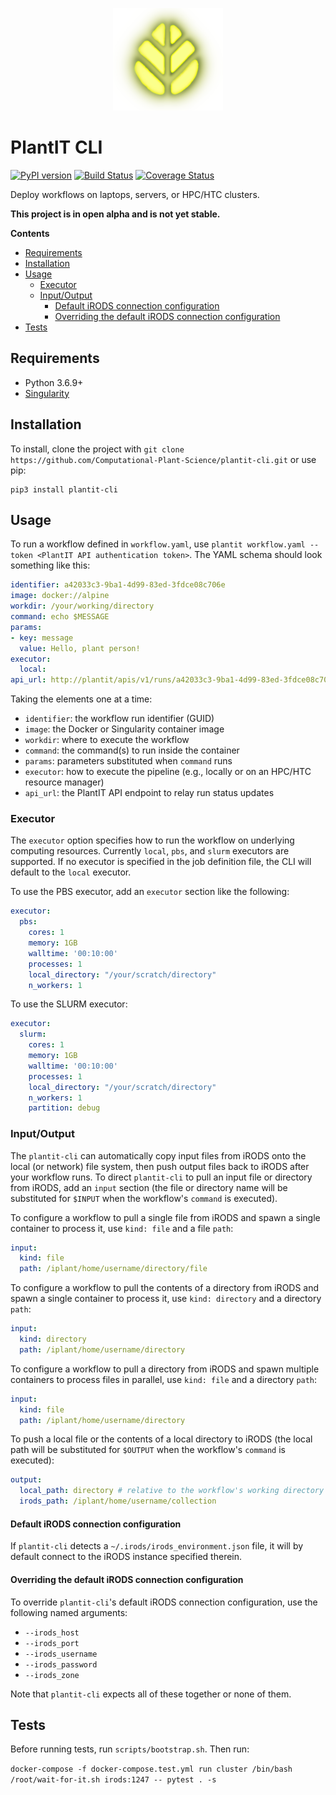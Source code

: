 <p align="center">
<img src="https://github.com/Computational-Plant-Science/plantit/blob/master/plantit/front_end/src/assets/logo.png?raw=true" />
</p>

# PlantIT CLI

[![PyPI version](https://badge.fury.io/py/plantit-cli.svg)](https://badge.fury.io/py/plantit-cli) [![Build Status](https://travis-ci.com/Computational-Plant-Science/plantit-cli.svg?branch=master)](https://travis-ci.com/Computational-Plant-Science/plantit-cli) [![Coverage Status](https://coveralls.io/repos/github/Computational-Plant-Science/plantit-cli/badge.svg)](https://coveralls.io/github/Computational-Plant-Science/plantit-cli)

Deploy workflows on laptops, servers, or HPC/HTC clusters.

**This project is in open alpha and is not yet stable.**

<!-- START doctoc generated TOC please keep comment here to allow auto update -->
<!-- DON'T EDIT THIS SECTION, INSTEAD RE-RUN doctoc TO UPDATE -->
**Contents**

- [Requirements](#requirements)
- [Installation](#installation)
- [Usage](#usage)
  - [Executor](#executor)
  - [Input/Output](#inputoutput)
    - [Default iRODS connection configuration](#default-irods-connection-configuration)
    - [Overriding the default iRODS connection configuration](#overriding-the-default-irods-connection-configuration)
- [Tests](#tests)

<!-- END doctoc generated TOC please keep comment here to allow auto update -->

## Requirements


- Python 3.6.9+
- [Singularity](https://sylabs.io/docs/)

## Installation

To install, clone the project with `git clone https://github.com/Computational-Plant-Science/plantit-cli.git` or use pip:

```
pip3 install plantit-cli
```

## Usage

To run a workflow defined in `workflow.yaml`, use `plantit workflow.yaml --token <PlantIT API authentication token>`. The YAML schema should look something like this:

```yaml
identifier: a42033c3-9ba1-4d99-83ed-3fdce08c706e
image: docker://alpine
workdir: /your/working/directory
command: echo $MESSAGE
params:
- key: message
  value: Hello, plant person!
executor:
  local:
api_url: http://plantit/apis/v1/runs/a42033c3-9ba1-4d99-83ed-3fdce08c706e/update_target_status/
```

Taking the elements one at a time:

- `identifier`: the workflow run identifier (GUID)
- `image`: the Docker or Singularity container image
- `workdir`: where to execute the workflow
- `command`: the command(s) to run inside the container
- `params`: parameters substituted when `command` runs
- `executor`: how to execute the pipeline (e.g., locally or on an HPC/HTC resource manager)
- `api_url`: the PlantIT API endpoint to relay run status updates

### Executor

The `executor` option specifies how to run the workflow on underlying computing resources. Currently `local`, `pbs`, and `slurm`  executors are supported. If no executor is specified in the job definition file, the CLI will default to the `local` executor.

To use the PBS executor, add an `executor` section like the following:

```yaml
executor:
  pbs:
    cores: 1
    memory: 1GB
    walltime: '00:10:00'
    processes: 1
    local_directory: "/your/scratch/directory"
    n_workers: 1
```

To use the SLURM executor:

```yaml
executor:
  slurm:
    cores: 1
    memory: 1GB
    walltime: '00:10:00'
    processes: 1
    local_directory: "/your/scratch/directory"
    n_workers: 1
    partition: debug
```

### Input/Output

The `plantit-cli` can automatically copy input files from iRODS onto the local (or network) file system, then push output files back to iRODS after your workflow runs. To direct `plantit-cli` to pull an input file or directory from iRODS, add an `input` section (the file or directory name will be substituted for `$INPUT` when the workflow's `command` is executed).

To configure a workflow to pull a single file from iRODS and spawn a single container to process it, use `kind: file` and a file `path`:

```yaml
input:
  kind: file
  path: /iplant/home/username/directory/file
```

To configure a workflow to pull the contents of a directory from iRODS and spawn a single container to process it, use `kind: directory` and a directory `path`:

```yaml
input:
  kind: directory
  path: /iplant/home/username/directory
```

To configure a workflow to pull a directory from iRODS and spawn multiple containers to process files in parallel, use `kind: file` and a directory `path`:

```yaml
input:
  kind: file
  path: /iplant/home/username/directory
```

To push a local file or the contents of a local directory to iRODS (the local path will be substituted for `$OUTPUT` when the workflow's `command` is executed):

```yaml
output:
  local_path: directory # relative to the workflow's working directory
  irods_path: /iplant/home/username/collection
```

#### Default iRODS connection configuration

If `plantit-cli` detects a `~/.irods/irods_environment.json` file, it will by default connect to the iRODS instance specified therein.

#### Overriding the default iRODS connection configuration

To override `plantit-cli`'s default iRODS connection configuration, use the following named arguments:

- `--irods_host`
- `--irods_port`
- `--irods_username`
- `--irods_password`
- `--irods_zone`

Note that `plantit-cli` expects all of these together or none of them.

## Tests

Before running tests, run `scripts/bootstrap.sh`. Then run:

```docker-compose -f docker-compose.test.yml run cluster /bin/bash /root/wait-for-it.sh irods:1247 -- pytest . -s```
